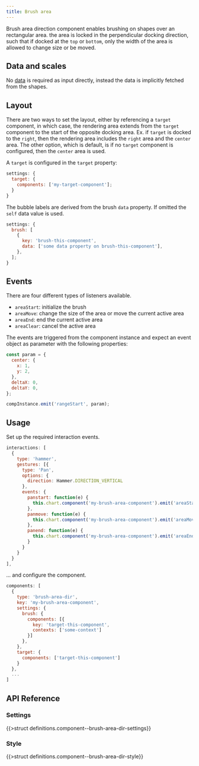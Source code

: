 ```yaml
---
title: Brush area
---
```


Brush area direction component enables brushing on shapes over an rectangular area. the area is locked in the perpendicular docking direction, such that if docked at the `top` or `bottom`, only the width of the area is allowed to change size or be moved.

## Data and scales

No [data](data.md) is required as input directly, instead the data is implicitly fetched from the shapes.

## Layout

There are two ways to set the layout, either by referencing a `target` component, in which case, the rendering area extends from the `target` component to the start of the opposite docking area. Ex. if `target` is docked to the `right`, then the rendering area includes the `right` area and the `center` area. The other option, which is default, is if no `target` component is configured, then the `center` area is used.

A `target` is configured in the `target` property:

```js
settings: {
  target: {
    components: ['my-target-component'];
  }
}
```

The bubble labels are derived from the brush `data` property. If omitted the `self` data value is used.

```js
settings: {
  brush: [
    {
      key: 'brush-this-component',
      data: ['some data property on brush-this-component'],
    },
  ];
}
```

## Events

There are four different types of listeners available.

- `areaStart`: initialize the brush
- `areaMove`: change the size of the area or move the current active area
- `areaEnd`: end the current active area
- `areaClear`: cancel the active area

The events are triggered from the component instance and expect an event object as parameter with the following properties:

```js
const param = {
  center: {
    x: 1,
    y: 2,
  },
  deltaX: 0,
  deltaY: 0,
};

compInstance.emit('rangeStart', param);
```

## Usage

Set up the required interaction events.

```js
interactions: [
  {
    type: 'hammer',
    gestures: [{
      type: 'Pan',
      options: {
        direction: Hammer.DIRECTION_VERTICAL
      },
      events: {
        panstart: function(e) {
          this.chart.component('my-brush-area-component').emit('areaStart', e);
        },
        panmove: function(e) {
          this.chart.component('my-brush-area-component').emit('areaMove', e);
        },
        panend: function(e) {
          this.chart.component('my-brush-area-component').emit('areaEnd', e);
        }
      }
    }
  }
],
```

... and configure the component.

```js
components: [
  {
    type: 'brush-area-dir',
    key: 'my-brush-area-component',
    settings: {
      brush: {
        components: [{
          key: 'target-this-component',
          contexts: ['some-context']
        }]
      },
    },
    target: {
      components: ['target-this-component']
    }
  },
  ...
]
```

## API Reference

### Settings

{{>struct definitions.component--brush-area-dir-settings}}

### Style

{{>struct definitions.component--brush-area-dir-style}}
